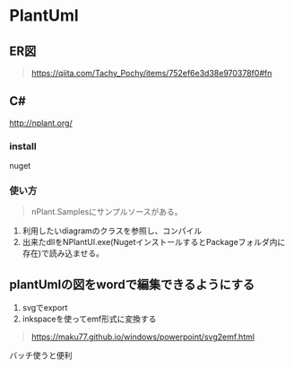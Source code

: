 # PlantUml #

## ER図 ##

> https://qiita.com/Tachy_Pochy/items/752ef6e3d38e970378f0#fn

## C# ##

http://nplant.org/

### install ###

nuget

### 使い方 ###

> nPlant.Samplesにサンプルソースがある。

1. 利用したいdiagramのクラスを参照し、コンパイル
2. 出来たdllをNPlantUI.exe(NugetインストールするとPackageフォルダ内に存在)で読み込ませる。

## plantUmlの図をwordで編集できるようにする ##
1. svgでexport
2. inkspaceを使ってemf形式に変換する
> https://maku77.github.io/windows/powerpoint/svg2emf.html

バッチ使うと便利

